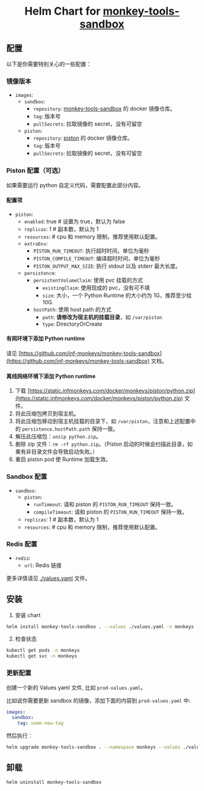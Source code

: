 <div align="center">

# Helm Chart for [monkey-tools-sandbox](https://github.com/inf-monkeys/monkey-tools-sandbox)

</div>

## 配置

以下是你需要特别关心的一些配置：

### 镜像版本

- `images`:
  - `sandbox`: 
    - `repository`: [monkey-tools-sandbox](https://github.com/inf-monkeys/monkey-tools-sandbox) 的 docker 镜像仓库。
    - `tag`: 版本号
    - `pullSecrets`: 拉取镜像的 secret，没有可留空
  - `piston`:
    - `repository`: [piston](https://github.com/engineer-man/piston) 的 docker 镜像仓库。
    - `tag`: 版本号
    - `pullSecrets`: 拉取镜像的 secret，没有可留空

### Piston 配置（可选）

如果需要运行 python 自定义代码，需要配置此部分内容。

#### 配置项

- `piston`:
  - `enabled`: true # 设置为 true，默认为 false
  - `replicas`: 1 # 副本数，默认为 1
  - `resources`: # cpu 和 memory 限制，推荐使用默认配置。
  - `extraEnv`:
    - `PISTON_RUN_TIMEOUT`: 执行超时时间，单位为毫秒
    - `PISTON_COMPILE_TIMEOUT`: 编译超时时间，单位为毫秒
    - `PISTON_OUTPUT_MAX_SIZE`: 执行 stdout 以及 stderr 最大长度。
  - `persistence`:
    - `persistentVolumeClaim`: 使用 pvc 挂载的方式
      - `existingClaim`: 使用现成的 pvc，没有可不填
      - `size`: 大小，一个 Python Runtime 的大小约为 1G，推荐至少给 10G.
    - `hostPath`: 使用 host path 的方式
      - `path`: **请修改为宿主机的挂载目录**，如 `/var/piston`
      - `type`: DirectoryOrCreate

#### 有网环境下添加 Python runtime

请见 [https://github.com/inf-monkeys/monkey-tools-sandbox](https://github.com/inf-monkeys/monkey-tools-sandbox) 文档。

#### 离线网络环境下添加 Python runtime

1. 下载 [https://static.infmonkeys.com/docker/monkeys/piston/python.zip](https://static.infmonkeys.com/docker/monkeys/piston/python.zip) 文件。
2. 将此压缩包拷贝到宿主机。
3. 将此压缩包移动到宿主机挂载的目录下，如 `/var/piston`，注意和上述配置中的 `persistence.hostPath.path` 保持一致。
4. 解压此压缩包：`unzip python.zip`。
5. 删除 zip 文件：`rm -rf python.zip`。（Piston 启动的时候会扫描此目录，如果有非目录文件会导致启动失败。）
6. 重启 piston pod 使 Runtime 加载生效。

### Sandbox 配置

- `sandbox`:
  - `piston`: 
    - `runTimeout`: 请和 piston 的 `PISTON_RUN_TIMEOUT` 保持一致。
    - `compileTimeout`: 请和 piston 的 `PISTON_RUN_TIMEOUT` 保持一致。
  - `replicas`: 1 # 副本数，默认为 1
  - `resources`: # cpu 和 memory 限制，推荐使用默认配置。

### Redis 配置

- `redis`:
  - `url`: Redis 链接

更多详情请见 [./values.yaml](./values.yaml) 文件。


## 安装

1. 安装 chart

```sh
helm install monkey-tools-sandbox . --values ./values.yaml -n monkeys
```

2. 检查状态

```sh
kubectl get pods -n monkeys
kubectl get svc -n monkeys
```

### 更新配置

创建一个新的 Values yaml 文件, 比如 `prod-values.yaml`。

比如说你需要更新 sandbox 的镜像，添加下面的内容到 `prod-values.yaml` 中:

```yaml
images:
  sandbox:
    tag: some-new-tag
```

然后执行：

```sh
helm upgrade monkey-tools-sandbox . --namespace monkeys --values ./values.yaml --values ./prod-values.yaml
```

## 卸载

```sh
helm uninstall monkey-tools-sandbox
```